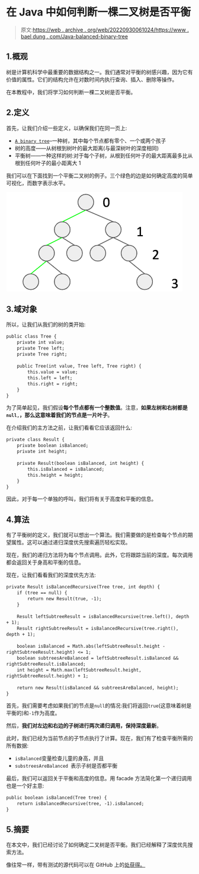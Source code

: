 # 在 Java 中如何判断一棵二叉树是否平衡

> 原文:[https://web . archive . org/web/20220930061024/https://www . bael dung . com/Java-balanced-binary-tree](https://web.archive.org/web/20220930061024/https://www.baeldung.com/java-balanced-binary-tree)

## 1.概观

树是计算机科学中最重要的数据结构之一。我们通常对平衡的树感兴趣，因为它有价值的属性。它们的结构允许在对数时间内执行查询、插入、删除等操作。

在本教程中，我们将学习如何判断一棵二叉树是否平衡。

## 2.定义

首先，让我们介绍一些定义，以确保我们在同一页上:

*   [`A binary tree`](/web/20221117030339/https://www.baeldung.com/java-binary-tree)–一种树，其中每个节点都有零个、一个或两个孩子
*   树的高度——从树根到树叶的最大距离(与最深树叶的深度相同)
*   平衡树——一种这样的树:对于每个子树，从根到任何叶子的最大距离最多比从根到任何叶子的最小距离大 1

我们可以在下面找到一个平衡二叉树的例子。三个绿色的边是如何确定高度的简单可视化，而数字表示水平。

[![binary tree](img/6b20cb11a43be21076c2dbc9ab66e593.png)](/web/20221117030339/https://www.baeldung.com/wp-content/uploads/2019/11/Zrzut-ekranu-2019-10-31-o-15.31.40.png)

## 3.域对象

所以，让我们从我们的树的类开始:

```
public class Tree {
    private int value;
    private Tree left;
    private Tree right;

    public Tree(int value, Tree left, Tree right) {
        this.value = value;
        this.left = left;
        this.right = right;
    }
} 
```

为了简单起见，我们假设**每个节点都有一个整数值**。注意，**如果左树和右树都是`null,`，那么这意味着我们的节点是一片叶子**。

在介绍我们的主方法之前，让我们看看它应该返回什么:

```
private class Result {
    private boolean isBalanced;
    private int height;

    private Result(boolean isBalanced, int height) {
        this.isBalanced = isBalanced;
        this.height = height;
    }
}
```

因此，对于每一个单独的呼叫，我们将有关于高度和平衡的信息。

## 4.算法

有了平衡树的定义，我们就可以想出一个算法。我们需要做的是检查每个节点的期望属性。这可以通过递归深度优先搜索遍历轻松实现。

现在，我们的递归方法将为每个节点调用。此外，它将跟踪当前的深度。每次调用都会返回关于身高和平衡的信息。

现在，让我们看看我们的深度优先方法:

```
private Result isBalancedRecursive(Tree tree, int depth) {
    if (tree == null) {
        return new Result(true, -1);
    }

    Result leftSubtreeResult = isBalancedRecursive(tree.left(), depth + 1);
    Result rightSubtreeResult = isBalancedRecursive(tree.right(), depth + 1);

    boolean isBalanced = Math.abs(leftSubtreeResult.height - rightSubtreeResult.height) <= 1;
    boolean subtreesAreBalanced = leftSubtreeResult.isBalanced && rightSubtreeResult.isBalanced;
    int height = Math.max(leftSubtreeResult.height, rightSubtreeResult.height) + 1;

    return new Result(isBalanced && subtreesAreBalanced, height);
}
```

首先，我们需要考虑如果我们的节点是`null`的情况:我们将返回`true`(这意味着树是平衡的)和`-1`作为高度。

然后，**我们对左边和右边的子树进行两次递归调用，保持深度最新**。

此时，我们已经为当前节点的子节点执行了计算。现在，我们有了检查平衡所需的所有数据:

*   `isBalanced`变量检查儿童的身高，并且
*   `substreesAreBalanced `表示子树是否都平衡

最后，我们可以返回关于平衡和高度的信息。用 facade 方法简化第一个递归调用也是一个好主意:

```
public boolean isBalanced(Tree tree) {
    return isBalancedRecursive(tree, -1).isBalanced;
}
```

## 5.摘要

在本文中，我们已经讨论了如何确定二叉树是否平衡。我们已经解释了深度优先搜索方法。

像往常一样，带有测试的源代码可以在 GitHub 上的[处获得。](https://web.archive.org/web/20221117030339/https://github.com/eugenp/tutorials/tree/master/algorithms-modules/algorithms-miscellaneous-5)